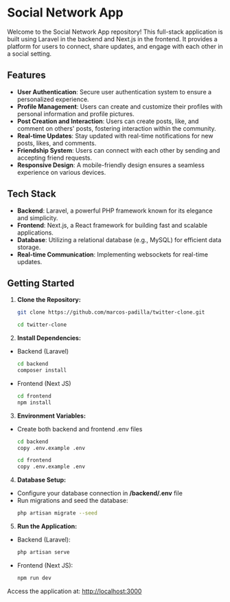 # Social Network App

Welcome to the Social Network App repository! This full-stack application is built using Laravel in the backend and Next.js in the frontend. It provides a platform for users to connect, share updates, and engage with each other in a social setting.

## Features

-    **User Authentication**: Secure user authentication system to ensure a personalized experience.
-    **Profile Management**: Users can create and customize their profiles with personal information and profile pictures.
-    **Post Creation and Interaction**: Users can create posts, like, and comment on others' posts, fostering interaction within the community.
-    **Real-time Updates**: Stay updated with real-time notifications for new posts, likes, and comments.
-    **Friendship System**: Users can connect with each other by sending and accepting friend requests.
-    **Responsive Design**: A mobile-friendly design ensures a seamless experience on various devices.

## Tech Stack

-    **Backend**: Laravel, a powerful PHP framework known for its elegance and simplicity.
-    **Frontend**: Next.js, a React framework for building fast and scalable applications.
-    **Database**: Utilizing a relational database (e.g., MySQL) for efficient data storage.
-    **Real-time Communication**: Implementing websockets for real-time updates.

## Getting Started

1. **Clone the Repository:**

     ```bash
     git clone https://github.com/marcos-padilla/twitter-clone.git

     cd twitter-clone
     ```

2. **Install Dependencies:**

-    Backend (Laravel)
     ```bash
     cd backend
     composer install
     ```
-    Frontend (Next JS)
     ```bash
     cd frontend
     npm install
     ```

3. **Environment Variables:**

-    Create both backend and frontend .env files

     ```bash
     cd backend
     copy .env.example .env
     ```

     ```bash
     cd frontend
     copy .env.example .env
     ```

4. **Database Setup:**

-    Configure your database connection in **/backend/.env** file
-    Run migrations and seed the database:
     ```bash
     php artisan migrate --seed
     ```

5. **Run the Application:**

-    Backend (Laravel):
     ```bash
     php artisan serve
     ```
-    Frontend (Next JS):
     ```bash
     npm run dev
     ```

Access the application at: [http://localhost:3000](http://localhost:3000)
